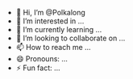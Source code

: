 - 👋 Hi, I’m @Polkalong
- 👀 I’m interested in ...
- 🌱 I’m currently learning ...
- 💞️ I’m looking to collaborate on ...
- 📫 How to reach me ...
- 😄 Pronouns: ...
- ⚡ Fun fact: ...

<!---
Polkalong/Polkalong is a ✨ special ✨ repository because its `README.md` (this file) appears on your GitHub profile.
You can click the Preview link to take a look at your changes.
--->
